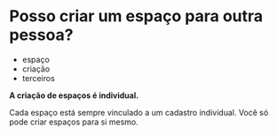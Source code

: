 # Posso criar um espaço para outra pessoa?

- espaço
- criação
- terceiros

**A criação de espaços é individual.**

Cada espaço está sempre vinculado a um cadastro individual. Você só pode criar espaços para si mesmo.